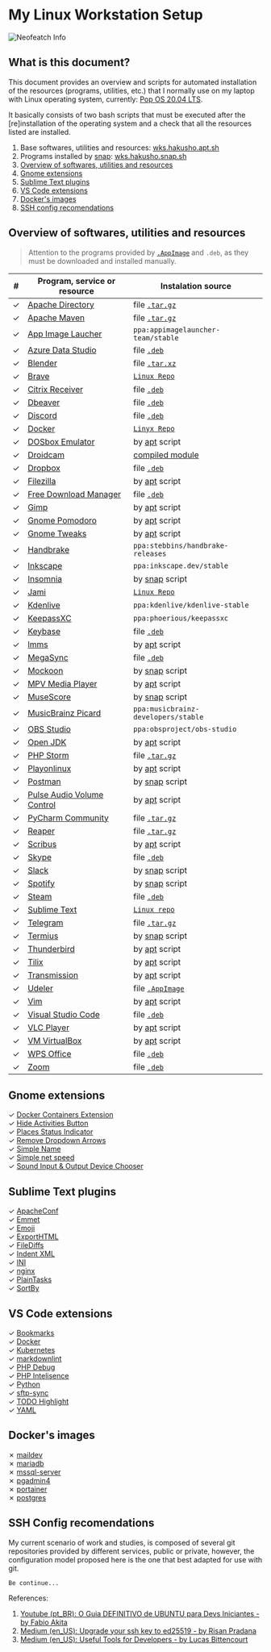 # My Linux Workstation Setup

![Neofeatch Info][neofetch-image]

## What is this document?

This document provides an overview and scripts for automated installation of the resources (programs, utilities, etc.) that I normally use on my laptop with Linux operating system, currently: [Pop OS 20.04 LTS](https://pop.system76.com/).

It basically consists of two bash scripts that must be executed after the [re]installation of the operating system and a check that all the resources listed are installed.

1. Base softwares, utilities and resources: [wks.hakusho.apt.sh](wks.hakusho.apt.sh)
2. Programs installed by [snap](https://snapcraft.io/): [wks.hakusho.snap.sh](wks.hakusho.snap.sh)
3. [Overview of softwares, utilities and resources](#Overview-of-softwares,-utilities-and-resources)
4. [Gnome extensions](#Gnome-extensions)
5. [Sublime Text plugins](#Sublime-Text-plugins)
6. [VS Code extensions](#VS-Code-extensions)
7. [Docker's images](#Docker's-images)
8. [SSH config recomendations](#SSH-config-recomendations)

## Overview of softwares, utilities and resources

> Attention to the programs provided by [`.AppImage`](https://appimage.org/) and `.deb`, as they must be downloaded and installed manually.

|#| Program, service or resource | Instalation source |
|-|--------------------------------------------------------------------------------------------------------------------------|-|
|✓| [Apache Directory](https://directory.apache.org/studio/) | file [`.tar.gz`](https://directory.apache.org/studio/download/download-linux.html) |
|✓| [Apache Maven](http://maven.apache.org/) | file [`.tar.gz`](https://linuxize.com/post/how-to-install-apache-maven-on-ubuntu-18-04/) |
|✓| [App Image Laucher](https://github.com/TheAssassin/AppImageLauncher) | `ppa:appimagelauncher-team/stable` |
|✓| [Azure Data Studio](https://docs.microsoft.com/pt-br/sql/azure-data-studio/quickstart-sql-server?view=sql-server-ver15) | file [`.deb`](https://docs.microsoft.com/pt-br/sql/azure-data-studio/download-azure-data-studio?view=sql-server-ver15) |
|✓| [Blender](https://www.blender.org/) | file [`.tar.xz`](https://www.blender.org/download/) |
|✓| [Brave](https://brave.com/) | [`Linux Repo`](https://brave-browser.readthedocs.io/en/latest/installing-brave.html#linux) |
|✓| [Citrix Receiver](https://www.citrix.com/pt-br/digital-workspace/) | file [`.deb`](https://www.citrix.com/pt-br/downloads/citrix-receiver/linux/receiver-for-linux-latest.html) |
|✓| [Dbeaver](https://dbeaver.io/) | file [`.deb`](https://dbeaver.io/download/) |
|✓| [Discord](https://discordapp.com/) | file [`.deb`](https://discordapp.com/download) |
|✓| [Docker](https://www.docker.com/) | [`Linyx Repo`](https://docs.docker.com/engine/install/ubuntu/) |
|✓| [DOSbox Emulator](https://www.dosbox.com/) | by [apt](wks.hakusho.apt.sh) script |
|✓| [Droidcam](https://www.dev47apps.com/) | [compiled module](https://www.dev47apps.com/droidcam/linuxx/) |
|✓| [Dropbox](https://www.dropbox.com) | file [`.deb`](https://www.dropbox.com/install-linux) |
|✓| [Filezilla](https://filezilla-project.org/) | by [apt](wks.hakusho.apt.sh) script |
|✓| [Free Download Manager](https://www.freedownloadmanager.org/) | file [`.deb`](https://www.freedownloadmanager.org/download-fdm-for-linux.htm) |
|✓| [Gimp](https://www.gimp.org/) | by [apt](wks.hakusho.apt.sh) script |
|✓| [Gnome Pomodoro](https://gnomepomodoro.org/) | by [apt](wks.hakusho.apt.sh) script |
|✓| [Gnome Tweaks](https://wiki.gnome.org/Apps/Tweaks) | by [apt](wks.hakusho.apt.sh) script |
|✓| [Handbrake](https://handbrake.fr/) | `ppa:stebbins/handbrake-releases` |
|✓| [Inkscape](https://inkscape.org/pt-br/) | `ppa:inkscape.dev/stable` |
|✓| [Insomnia](https://insomnia.rest/download/) | by [snap](wks.hakusho.snap.sh) script |
|✓| [Jami](https://jami.net/download-jami-linux/) | [`Linux Repo`](https://jami.net/download-jami-linux/#open-modal-ubuntu-20.04-64-bit) |
|✓| [Kdenlive](https://kdenlive.org/en/download/) | `ppa:kdenlive/kdenlive-stable` |
|✓| [KeepassXC](https://keepassxc.org) | `ppa:phoerious/keepassxc`  |
|✓| [Keybase](https://keybase.io/) | file [`.deb`](https://keybase.io/docs/the_app/install_linux) |
|✓| [lmms](https://lmms.io/download) | by [apt](wks.hakusho.apt.sh) script |
|✓| [MegaSync](https://mega.nz) | file [`.deb`](https://mega.nz/sync) |
|✓| [Mockoon](https://mockoon.com/) | by [snap](wks.hakusho.snap.sh) script |
|✓| [MPV Media Player](https://mpv.io/) |by [apt](wks.hakusho.apt.sh) script |
|✓| [MuseScore](https://musescore.org/) | by [snap](wks.hakusho.snap.sh) script |
|✓| [MusicBrainz Picard](https://picard.musicbrainz.org/) | `ppa:musicbrainz-developers/stable` |
|✓| [OBS Studio](https://obsproject.com/pt-br) | `ppa:obsproject/obs-studio` |
|✓| [Open JDK](https://openjdk.java.net/) | by [apt](wks.hakusho.apt.sh) script |
|✓| [PHP Storm](https://www.jetbrains.com/pt-br/phpstorm/) | file [`.tar.gz`](https://www.jetbrains.com/pt-br/phpstorm/download/#section=linux) |
|✓| [Playonlinux](https://www.playonlinux.com/en/) | by [apt](wks.hakusho.apt.sh) script |
|✓| [Postman](https://www.postman.com/) | by [snap](wks.hakusho.snap.sh) script |
|✓| [Pulse Audio Volume Control](https://freedesktop.org/software/pulseaudio/pavucontrol/) | by [apt](wks.hakusho.apt.sh) script |
|✓| [PyCharm Community](https://www.jetbrains.com/pt-br/pycharm) | file [`.tar.gz`](https://www.jetbrains.com/pt-br/pycharm/download/#section=linux) |
|✓| [Reaper](http://reaper.fm) | file [`.tar.gz`](http://reaper.fm/download.php#linux_download) |
|✓| [Scribus](https://www.scribus.net/) | by [apt](wks.hakusho.apt.sh) script |
|✓| [Skype](https://www.skype.com/pt-br/) | file [`.deb`](https://www.skype.com/pt-br/get-skype/) |
|✓| [Slack](https://slack.com/intl/pt-br/) | by [snap](wks.hakusho.snap.sh) script |
|✓| [Spotify](https://www.spotify.com/br/) | by [snap](wks.hakusho.snap.sh) script |
|✓| [Steam](https://store.steampowered.com/?l=portuguese) | file [`.deb`](https://store.steampowered.com/about/) |
|✓| [Sublime Text](https://www.sublimetext.com/) | [`Linux repo`](https://www.sublimetext.com/docs/3/linux_repositories.html) |
|✓| [Telegram](https://telegram.org/) | file [`.tar.gz`](https://desktop.telegram.org/) |
|✓| [Termius](https://termius.com/) | by [snap](wks.hakusho.snap.sh) script |
|✓| [Thunderbird](https://www.thunderbird.net/en-US/) | by [apt](wks.hakusho.apt.sh) script |
|✓| [Tilix](https://gnunn1.github.io/tilix-web/) | by [apt](wks.hakusho.apt.sh) script |
|✓| [Transmission](https://transmissionbt.com/) | by [apt](wks.hakusho.apt.sh) script |
|✓| [Udeler](https://github.com/FaisalUmair/udemy-downloader-gui) | file [`.AppImage`](https://github.com/FaisalUmair/udemy-downloader-gui/releases)|✓| [VMware Player](https://www.vmware.com/br/products/workstation-player.html) | file [`.bundle`](https://my.vmware.com/en/web/vmware/free#desktop_end_user_computing/vmware_workstation_player/15_0) |
|✓| [Vim](https://www.vim.org/) | by [apt](wks.hakusho.apt.sh) script |
|✓| [Visual Studio Code](https://code.visualstudio.com/) | file [`.deb`](https://code.visualstudio.com/docs/?dv=linux64_deb) |
|✓| [VLC Player](https://www.videolan.org/index.pt-BR.html) | by [apt](wks.hakusho.apt.sh) script |
|✓| [VM VirtualBox](https://www.virtualbox.org/) | by [apt](wks.hakusho.apt.sh) script |
|✓| [WPS Office](https://www.wps.com/) | file [`.deb`](https://linux.wps.com/) |
|✓| [Zoom](https://zoom.us) | file [`.deb`](https://zoom.us/download) |

## Gnome extensions

✓ [Docker Containers Extension](https://extensions.gnome.org/extension/1864/hakan-baysal-onur-agtas/)\
✓ [Hide Activities Button](https://extensions.gnome.org/extension/1128/hide-activities-button/)\
✓ [Places Status Indicator](https://extensions.gnome.org/extension/8/places-status-indicator/)\
✓ [Remove Dropdown Arrows](https://extensions.gnome.org/extension/800/remove-dropdown-arrows/)\
✓ [Simple Name](https://extensions.gnome.org/extension/807/simple-name/)\
✓ [Simple net speed](https://extensions.gnome.org/extension/1085/simple-net-speed/)\
✓ [Sound Input & Output Device Chooser](https://extensions.gnome.org/extension/906/sound-output-device-chooser/)

## Sublime Text plugins

✓ [ApacheConf](https://packagecontrol.io/packages/ApacheConf)\
✓ [Emmet](https://packagecontrol.io/packages/Emmet)\
✓ [Emoji](https://packagecontrol.io/packages/Emoji)\
✓ [ExportHTML](https://packagecontrol.io/packages/ExportHtml)\
✓ [FileDiffs](https://packagecontrol.io/packages/FileDiffs)\
✓ [Indent XML](https://packagecontrol.io/packages/Indent%20XML)\
✓ [INI](https://packagecontrol.io/packages/INI)\
✓ [nginx](https://packagecontrol.io/packages/nginx)\
✓ [PlainTasks](https://packagecontrol.io/packages/PlainTasks)\
✓ [SortBy](https://packagecontrol.io/packages/SortBy)

## VS Code extensions

✓ [Bookmarks](https://marketplace.visualstudio.com/items?itemName=alefragnani.Bookmarks)\
✓ [Docker](https://marketplace.visualstudio.com/items?itemName=ms-azuretools.vscode-docker)\
✓ [Kubernetes](https://marketplace.visualstudio.com/items?itemName=ms-kubernetes-tools.vscode-kubernetes-tools)\
✓ [markdownlint](https://marketplace.visualstudio.com/items?itemName=DavidAnson.vscode-markdownlint)\
✓ [PHP Debug](https://marketplace.visualstudio.com/items?itemName=felixfbecker.php-debug)\
✓ [PHP Intelisence](https://marketplace.visualstudio.com/items?itemName=felixfbecker.php-intellisense)\
✓ [Python](https://marketplace.visualstudio.com/items?itemName=ms-python.python)\
✓ [sftp-sync](https://marketplace.visualstudio.com/items?itemName=bloody-ux.sftp-sync)\
✓ [TODO Highlight](https://marketplace.visualstudio.com/items?itemName=wayou.vscode-todo-highlight)\
✓ [YAML](https://marketplace.visualstudio.com/items?itemName=redhat.vscode-yaml)

## Docker's images

✗ [maildev](https://danfarrelly.nyc/MailDev/)\
✗ [mariadb](https://hub.docker.com/_/mariadb)\
✗ [mssql-server](https://hub.docker.com/_/microsoft-mssql-server)\
✗ [pgadmin4](https://hub.docker.com/r/dpage/pgadmin4/)\
✗ [portainer](https://www.portainer.io/)\
✗ [postgres](https://hub.docker.com/_/postgres)

## SSH Config recomendations

My current scenario of work and studies, is composed of several git repositories provided by different services, public or private, however, the configuration model proposed here is the one that best adapted for use with git.

`Be continue...`

References:

1. [Youtube (pt_BR): O Guia DEFINITIVO de UBUNTU para Devs Iniciantes - by Fabio Akita](https://www.youtube.com/watch?v=epiyExCyb2s)
2. [Medium (en_US): Upgrade your ssh key to ed25519 - by Risan Pradana](https://medium.com/risan/upgrade-your-ssh-key-to-ed25519-c6e8d60d3c54)
3. [Medium (en_US): Useful Tools for Developers - by Lucas Bittencourt](https://dev.to/lucasgdb/useful-tools-for-developers-2c00)

[neofetch-image]: https://matias2i.com/neofetch.2020-05-05_17.32.16.png
